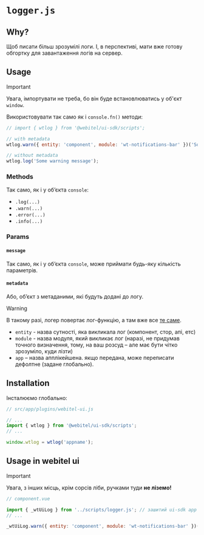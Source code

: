 # `logger.js`

## Why?

Щоб писати більш зрозумілі логи. І, в перспективі, мати вже готову обгортку для завантаження логів на сервер.

## Usage

> [!IMPORTANT]
> Увага, імпортувати не треба, бо він буде встановлюватись у об'єкт `window`.

Використовувати так само як і `console.fn()` методи:

```js
// import { wtlog } from '@webitel/ui-sdk/scripts';

// with metadata
wtlog.warn({ entity: 'component', module: 'wt-notifications-bar' })('Some warning message');

// without metadata
wtlog.log('Some warning message');
```

### Methods

Так само, як і у обʼєкта `console`:

* `.log(...)`
* `.warn(...)`
* `.error(...)`
* `.info(...)`

### Params

#### `message`

Так само, як і у обʼєкта `console`, може приймати будь-яку кількість параметрів.

#### `metadata`

Або, обʼєкт з метаданими, які будуть додані до логу.

> [!WARNING]
> В такому разі, логер повертає лог-функцію, а там вже все [те саме](#message).

* `entity` - назва сутності, яка викликала лог (компонент, стор, апі, етс)
* `module` - назва модуля, який викликає лог (наразі, не придумав точного визначення,
тому, на ваш розсуд – але має бути чітко зрозуміло, куди лізти)
* `app` – назва апплікейшена. якщо передана, може переписати дефолтне (задане глобально).


## Installation

Інсталюємо глобально:

```js
// src/app/plugins/webitel-ui.js

// ...
import { wtlog } from '@webitel/ui-sdk/scripts';
// ...

window.wtlog = wtlog('appname');
```

## Usage in webitel ui

> [!IMPORTANT]
> Увага, з інших місць, крім сорсів ліби, ручками туди **не ліземо!**

```js
// component.vue

import { _wtUiLog } from '../scripts/logger.js'; // зашитий ui-sdk app namespace
// ...

_wtUiLog.warn({ entity: 'component', module: 'wt-notifications-bar' })('Some warning message');
```


